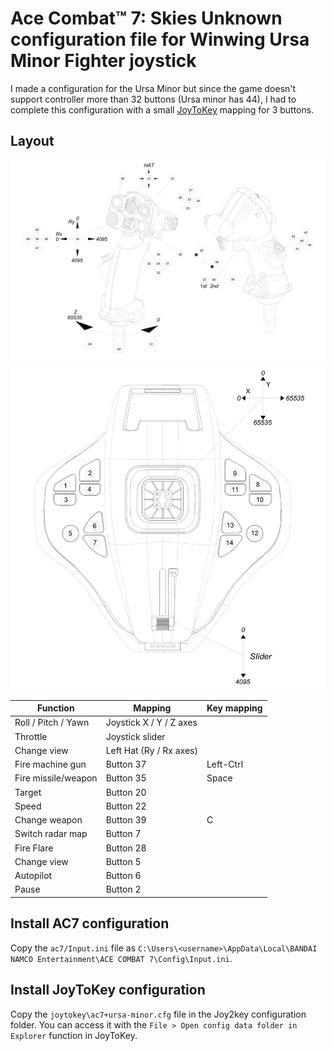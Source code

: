 # Ace Combat™ 7: Skies Unknown configuration file for Winwing Ursa Minor Fighter joystick

I made a configuration for the Ursa Minor but since the game doesn't support controller more than 32 buttons (Ursa minor has 44), I had to complete this configuration with a small [JoyToKey](https://joytokey.net) mapping for 3 buttons.

## Layout

![Layout for Ursa Minor stick](img/joy-stick.jpg)
![Layout for Ursa Minor base](img/joy-base.jpg)

| **Function**        | **Mapping**             | **Key mapping** |
| ------------------- | ----------------------- | --------------- |
| Roll / Pitch / Yawn | Joystick X / Y / Z axes |                 |
| Throttle            | Joystick slider         |                 |
| Change view         | Left Hat (Ry / Rx axes) |                 |
| Fire machine gun    | Button 37               | Left-Ctrl       |
| Fire missile/weapon | Button 35               | Space           |
| Target              | Button 20               |                 |
| Speed               | Button 22               |                 |
| Change weapon       | Button 39               | C               |
| Switch radar map    | Button 7                |                 |
| Fire Flare          | Button 28               |                 |
| Change view         | Button 5                |                 |
| Autopilot           | Button 6                |                 |
| Pause               | Button 2                |                 |

## Install AC7 configuration

Copy the `ac7/Input.ini` file as `C:\Users\<username>\AppData\Local\BANDAI NAMCO Entertainment\ACE COMBAT 7\Config\Input.ini`.

## Install JoyToKey configuration

Copy the `joytokey\ac7+ursa-minor.cfg` file in the Joy2key configuration folder. You can access it with the `File > Open config data folder in Explorer` function in JoyToKey.
